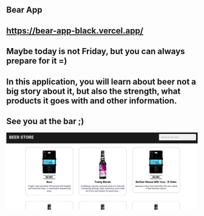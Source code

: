 ## Bear App

## https://bear-app-black.vercel.app/

## Maybe today is not Friday, but you can always prepare for it =)
## In this application, you will learn about beer not a big story about it, but also the strength, what products it goes with and other information.
## See you at the bar ;)

![first](https://github.com/YZDmitriy/Bear_App/blob/master/public/beerApp.png)

